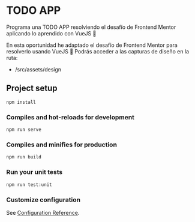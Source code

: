 # TODO APP

Programa una TODO APP resolviendo el desafío de Frontend Mentor aplicando lo aprendido con VueJS 💪

En esta oportunidad he adaptado el desafío de Frontend Mentor para resolverlo usando VueJS 🚀 Podrás acceder a las capturas de diseño en la ruta:

- /src/assets/design

## Project setup

```
npm install
```

### Compiles and hot-reloads for development

```
npm run serve
```

### Compiles and minifies for production

```
npm run build
```

### Run your unit tests

```
npm run test:unit
```

### Customize configuration

See [Configuration Reference](https://cli.vuejs.org/config/).
